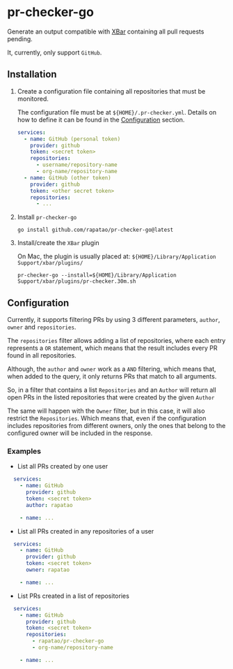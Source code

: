 # pr-checker-go

Generate an output compatible with [XBar](https://xbarapp.com/) containing all pull requests pending.

It, currently, only support `GitHub`.

## Installation

1. Create a configuration file containing all repositories that must be monitored.

   The configuration file must be at `${HOME}/.pr-checker.yml`. Details on how to define it can be found in the [Configuration](#configuration) section.

   ```yaml
   services:
     - name: GitHub (personal token)
       provider: github
       token: <secret token>
       repositories:
         - username/repository-name
         - org-name/repository-name
     - name: GitHub (other token)
       provider: github
       token: <other secret token>
       repositories:
         - ...
   ```

2. Install `pr-checker-go`

   ```shell
   go install github.com/rapatao/pr-checker-go@latest
   ```

3. Install/create the `XBar` plugin

   On Mac, the plugin is usually placed at: `${HOME}/Library/Application Support/xbar/plugins/`

   ```shell
   pr-checker-go --install=${HOME}/Library/Application Support/xbar/plugins/pr-checker.30m.sh
   ```

## Configuration

Currently, it supports filtering PRs by using 3 different parameters, `author`, `owner` and `repositories`.

The `repositories` filter allows adding a list of repositories, where each entry represents a `OR` statement, which
means that the result includes every PR found in all repositories.

Although, the `author` and `owner` work as a `AND` filtering, which means that, when added to the query, it only returns
PRs that match to all arguments.

So, in a filter that contains a list `Repositories` and an `Author` will return all open PRs in the listed repositories
that were created by the given `Author`

The same will happen with the `Owner` filter, but in this case, it will also restrict the `Repositories`. Which means
that, even if the configuration includes repositories from different owners, only the ones that belong to the configured
owner will be included in the response.

### Examples

* List all PRs created by one user

```yaml
  services:
    - name: GitHub
      provider: github
      token: <secret token>
      author: rapatao

    - name: ...
```

* List all PRs created in any repositories of a user

```yaml
  services:
    - name: GitHub
      provider: github
      token: <secret token>
      owner: rapatao

    - name: ...
```

* List PRs created in a list of repositories

```yaml
  services:
    - name: GitHub
      provider: github
      token: <secret token>
      repositories:
        - rapatao/pr-checker-go
        - org-name/repository-name

    - name: ...
```
